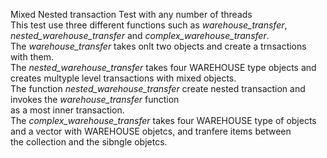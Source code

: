 Mixed Nested transaction Test with any number of threads<br>
This test use three different functions such as _warehouse_transfer_, _nested_warehouse_transfer_ and _complex_warehouse_transfer_.<br>
The _warehouse_transfer_ takes onlt two objects and create a trnsactions with them.<br>
The _nested_warehouse_transfer_ takes four WAREHOUSE type objects and creates multyple level transactions with mixed objects.<br>
The function _nested_warehouse_transfer_ create nested transaction and invokes the _warehouse_transfer_ function<br>
as a most inner transaction.<br>
The _complex_warehouse_transfer_ takes four WAREHOUSE type of objects and a vector with WAREHOUSE objetcs, and tranfere items between <br>
the collection and the sibngle objetcs.


